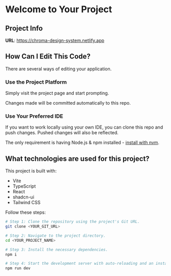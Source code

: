 # Welcome to Your Project

## Project Info

**URL**: https://chroma-design-system.netlify.app

## How Can I Edit This Code?

There are several ways of editing your application.

### Use the Project Platform

Simply visit the project page and start prompting.

Changes made will be committed automatically to this repo.

### Use Your Preferred IDE

If you want to work locally using your own IDE, you can clone this repo and push changes. Pushed changes will also be reflected.

The only requirement is having Node.js & npm installed - [install with nvm](https://github.com/nvm-sh/nvm#installing-and-updating).

## What technologies are used for this project?

This project is built with:

- Vite
- TypeScript
- React
- shadcn-ui
- Tailwind CSS

Follow these steps:

```sh
# Step 1: Clone the repository using the project's Git URL.
git clone <YOUR_GIT_URL>

# Step 2: Navigate to the project directory.
cd <YOUR_PROJECT_NAME>

# Step 3: Install the necessary dependencies.
npm i

# Step 4: Start the development server with auto-reloading and an instant preview.
npm run dev
```
